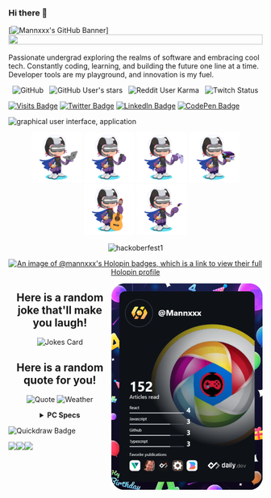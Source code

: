 ### Hi there 👋

[![Mannxxx's GitHub Banner](./background_logo)] <img src="url" width="100%" height="50%">

Passionate undergrad exploring the realms of software and embracing cool tech. Constantly coding, learning, and building the future one line at a time. Developer tools are my playground, and innovation is my fuel.

&nbsp; ![GitHub](https://img.shields.io/github/followers/Mannxxx?label=Follow%20Me%21%21&style=for-the-badge&logo=Github)
&nbsp; ![GitHub User's stars](https://img.shields.io/github/stars/Mannxxx?style=for-the-badge&logo=Github)
&nbsp; ![Reddit User Karma](https://img.shields.io/reddit/user-karma/combined/BeastNight_TV?style=for-the-badge&logo=Reddit)
&nbsp; ![Twitch Status](https://img.shields.io/twitch/status/Mannxxx?style=for-the-badge&logo=Twitch)

[![Visits Badge](https://badges.pufler.dev/visits/braydoncoyer/braydoncoyer)](https:braydoncoyer.dev)
[![Twitter Badge](https://img.shields.io/badge/Twitter-Profile-informational?style=flat&logo=twitter&logoColor=white&color=1CA2F1)](https://twitter.com/BraydonCoyer)
[![LinkedIn Badge](https://img.shields.io/badge/LinkedIn-Profile-informational?style=flat&logo=linkedin&logoColor=white&color=0D76A8)](https://www.linkedin.com/in/braydon-coyer/)
[![CodePen Badge](https://img.shields.io/badge/CodePen-Profile-informational?style=flat&logo=codepen&logoColor=white&color=black)](https://codepen.io/braydoncoyer)

![graphical user interface, application](https://img.shields.io/badge/GitHub-181717.svg?style=for-the-badge&logo=GitHub&logoColor=white)

<div align="center">


<img height="100" width="100" src="https://github.com/Jonak-Adipta-Kalita/Jonak-Adipta-Kalita/blob/main/images/octocat/laptop.png?raw=true" alt="laptop" />
<img height="100" width="100" src="https://github.com/Jonak-Adipta-Kalita/Jonak-Adipta-Kalita/blob/main/images/octocat/mobile.png?raw=true" alt="mobile" />
<img height="100" width="100" src="https://github.com/Jonak-Adipta-Kalita/Jonak-Adipta-Kalita/blob/main/images/octocat/gaming.png?raw=true" alt="gaming" />
<img height="100" width="100" src="https://github.com/Jonak-Adipta-Kalita/Jonak-Adipta-Kalita/blob/main/images/octocat/books.png?raw=true" alt="books" />
<img height="100" width="100" src="https://github.com/Jonak-Adipta-Kalita/Jonak-Adipta-Kalita/blob/main/images/octocat/guitar.png?raw=true" alt="guitar" />
<img height="100" width="100" src="https://github.com/Jonak-Adipta-Kalita/Jonak-Adipta-Kalita/blob/main/images/octocat/painting.png?raw=true" alt="painting" />

![hackoberfest1](https://github.com/Mannxxx/Mannxxx/assets/107349957/f0d55f29-4801-4c3b-b7c3-cf29409280c0)

<!--
**Mannxxx/Mannxxx** is a ✨ _special_ ✨ repository because its `README.md` (this file) appears on your GitHub profile.

Here are some ideas to get you started:

- 🔭 I’m currently working on ...
- 🌱 I’m currently learning ...
- 👯 I’m looking to collaborate on ...
- 🤔 I’m looking for help with ...
- 💬 Ask me about ...
- 📫 How to reach me: ...
- 😄 Pronouns: ...
- ⚡ Fun fact: ...
  -->




[![An image of @mannxxx's Holopin badges, which is a link to view their full Holopin profile](https://holopin.me/xxjonakadiptaxx)](https://holopin.io/@xxjonakadiptaxx)

<a href="https://app.daily.dev/Mannxxx"><img align='right' src="https://github.com/Mannxxx/Mannxxx/blob/main/devcard.svg.png" width="300" alt="Mannxxx's Dev Card"/></a> 
<!-- <a href="https://app.daily.dev/Mannxxx"><img src="https://api.daily.dev/devcards/a7c3642e9c4740d4a8b7b7c9213b4cfb.png?r=63n" width="200" alt="Mansi Sharma's Dev Card"/></a> -->

## Here is a random joke that'll make you laugh!

![Jokes Card](https://readme-jokes.vercel.app/api) 

## Here is a random quote for you!

![Quote](https://quotes-github-readme.vercel.app/api?type=quote)
![Weather](https://img.shields.io/badge/Weather-Delhi-blue?style=flat&logo=appveyor)

<details>
	<summary><b>PC Specs</b></summary>
	<br/>
	<ul>
		<li><b>PC: </b>Laptop</li>
		<li><b>OS: </b>Windows 11, version 22H2</li>
		<li><b>Processor: </b>AMD Ryzen 5 5600H with Radeon Graphics 3.30 GHz</li>
		<li><b>RAM: </b>8.00 GB</li>
	</ul>
</details>



<!-- ![Chuck Norris Joke](https://api.chucknorris.io/jokes/random) -->
<!-- ![Trivia](https://opentdb.com/api.php?amount=1&category=9&difficulty=easy&type=multiple) -->
</div>


![Quickdraw Badge](https://img.shields.io/badge/Quickdraw-Contributor-orange?logo=google&logoColor=white)

<div align='center'>
	<div style="display: flex;">
		<img height="180em" src="https://github-readme-stats.vercel.app/api?username=Mannxxx&show_icons=true&hide_border=true&theme=cobalt&count_private=true" />
		<img height="180em" src="https://github-readme-stats.vercel.app/api/top-langs/?username=Mannxxx&layout=compact&theme=cobalt&show_icons=true&hide_border=true&langs_count=6" />
		<img height="180em" src="http://github-readme-streak-stats.herokuapp.com?user=Mannxxx&theme=cobalt&hide_border=true" />
	</div>
</div>
